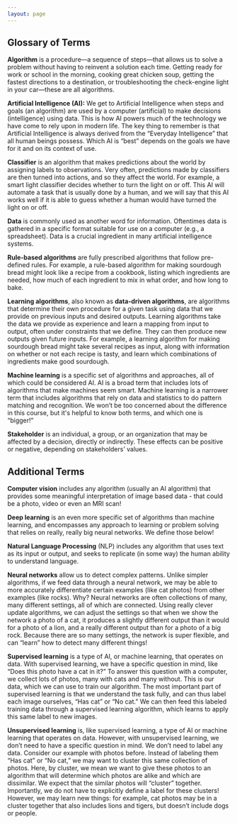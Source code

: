 ```yaml
---
layout: page
---
```


## Glossary of Terms

**Algorithm**  is a procedure—a sequence of steps—that allows us to solve a problem without having to reinvent a solution each time. Getting ready for work or school in the morning, cooking great chicken soup, getting the fastest directions to a destination, or troubleshooting the check-engine light in your car—these are all algorithms. 

**Artificial Intelligence (AI):** We get to Artificial Intelligence when steps and goals (an algorithm) are used by a computer (artificial) to make decisions (intelligence) using data. This is how AI powers much of the technology we have come to rely upon in modern life. The key thing to remember is that Artificial Intelligence is always derived from the “Everyday Intelligence” that all human beings possess. Which AI is “best” depends on the goals we have for it and on its context of use. 

**Classifier** is an algorithm that makes predictions about the world by assigning labels to observations. Very often, predictions made by classifiers are then turned into actions, and so they affect the world.  For example, a smart light classifier decides whether to turn the light on or off.  This AI will automate a task that is usually done by a human, and we will say that this AI works well if it is able to guess whether a human would have turned the light on or off.  

**Data** is commonly used as another word for information. Oftentimes data is gathered in a specific format suitable for use on a computer (e.g., a spreadsheet). Data is a crucial ingredient in many artificial intelligence systems.

**Rule-based algorithms** are fully prescribed algorithms that follow pre-defined rules. For example, a rule-based algorithm for making sourdough bread might look like a recipe from a cookbook, listing which ingredients are needed, how much of each ingredient to mix in what order, and how long to bake.

**Learning algorithms**, also known as **data-driven algorithms**, are algorithms that determine their own procedure for a given task using data that we provide on previous inputs and desired outputs. Learning algorithms take the data we provide as experience and learn a mapping from input to output, often under constraints that we define. They can then produce new outputs given future inputs. For example, a learning algorithm for making sourdough bread might take several recipes as input, along with information on whether or not each recipe is tasty, and learn which combinations of ingredients make good sourdough.

**Machine learning** is a specific set of algorithms and approaches, all of which could be considered AI. AI is a broad term that includes lots of algorithms that make machines seem smart. Machine learning is a narrower term that includes algorithms that rely on data and statistics to do pattern matching and recognition. We won’t be too concerned about the difference in this course, but it's helpful to know both terms, and which one is “bigger!”

**Stakeholder** is an individual, a group, or an organization that may be affected by a decision, directly or indirectly.  These effects can be positive or negative, depending on stakeholders’ values.

## Additional Terms

**Computer vision** includes any algorithm (usually an AI algorithm) that provides some meaningful interpretation of image based data - that could be a photo, video or even an MRI scan!

**Deep learning** is an even more specific set of algorithms than machine learning, and encompasses any approach to learning or problem solving that relies on really, really big neural networks. We define those below!

**Natural Language Processing** (NLP) includes any algorithm that uses text as its input or output, and seeks to replicate (in some way) the human ability to understand language.

**Neural networks** allow us to detect complex patterns. Unlike simpler algorithms, if we feed data through a neural network, we may be able to more accurately differentiate certain examples (like cat photos) from other examples (like rocks). Why? Neural networks are often collections of many, many different settings, all of which are connected. Using really clever update algorithms, we can adjust the settings so that when we show the network a photo of a cat, it produces a slightly different output than it would for a photo of a lion, and a really different output than for a photo of a big rock. Because there are so many settings, the network is super flexible, and can “learn” how to detect many different things!

**Supervised learning** is a type of AI, or machine learning, that operates on data. With supervised learning, we have a specific question in mind, like “Does this photo have a cat in it?” To answer this question with a computer, we collect lots of photos, many with cats and many without. This is our data, which we can use to train our algorithm. The most important part of supervised learning is that we understand the task fully, and can thus label each image ourselves, “Has cat” or “No cat.” We can then feed this labeled training data through a supervised learning algorithm, which learns to apply this same label to new images.

**Unsupervised learning** is, like supervised learning, a type of AI or machine learning that operates on data. However, with unsupervised learning, we don’t need to have a specific question in mind. We don’t need to label any data. Consider our example with photos before. Instead of labeling them “Has cat” or “No cat,” we may want to cluster this same collection of photos. Here, by cluster, we mean we want to give these photos to an algorithm that will determine which photos are alike and which are dissimilar. We expect that the similar photos will “cluster” together. Importantly, we do not have to explicitly define a label for these clusters! However, we may learn new things: for example, cat photos may be in a cluster together that also includes lions and tigers, but doesn’t include dogs or people.
